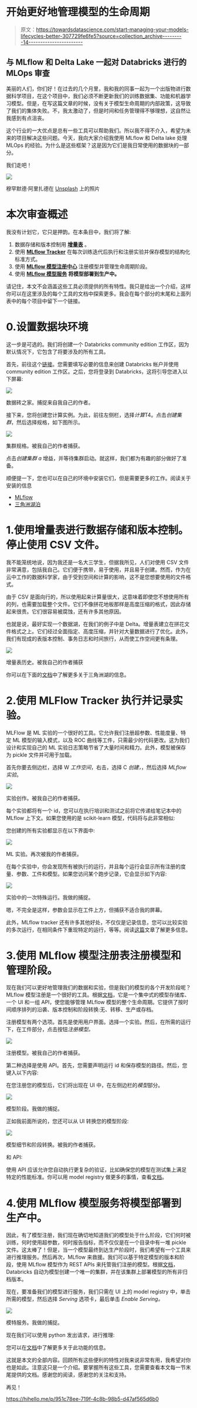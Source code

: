 # 开始更好地管理模型的生命周期

> 原文：<https://towardsdatascience.com/start-managing-your-models-lifecycles-better-307729fe6fe5?source=collection_archive---------14----------------------->

## 与 MLflow 和 Delta Lake 一起对 Databricks 进行的 MLOps 审查

美丽的人们，你们好！在过去的几个月里，我和我的同事一起为一个出版物进行数据科学项目，在这个项目中，我们必须不断更新我们的训练数据集、功能和机器学习模型。但是，在写这篇文章的时候，没有关于模型生命周期的内部政策，这导致了我们的集体失败。不，我太激动了，但是时间和任务管理得不够理想，这自然让我感到有点沮丧。

这个行业的一大优点是总有一些工具可以帮助我们。所以我不得不介入，希望为未来的项目解决这些问题。今天，我向大家介绍我使用 MLflow 和 Delta lake 处理 MLOps 的经验。为什么是这些框架？这是因为它们是我日常使用的数据块的一部分。

我们走吧！

![](img/08795d46ed9c540c1bd6be18d95b63ce.png)

穆罕默德·阿里扎德在 [Unsplash](https://unsplash.com?utm_source=medium&utm_medium=referral) 上的照片

# 本次审查概述

我没有计划它，它只是押韵。在本条目中，我们将了解:

1.  数据存储和版本控制用 [**增量表**](https://docs.databricks.com/delta/index.html) 。
2.  使用 [**MLflow Tracker**](https://docs.databricks.com/applications/mlflow/tracking.html) 在每次训练迭代后执行和注册实验并保存模型的结构化标准方式。
3.  使用 [**MLflow 模型注册中心**](https://docs.databricks.com/applications/mlflow/model-registry.html) 注册模型并管理生命周期阶段。
4.  使用 [**MLflow 模型服务**](https://docs.databricks.com/applications/mlflow/model-serving.html) **将模型部署到生产中。**

请记住，本文不会涵盖这些工具必须提供的所有特性。我只是给出一个介绍，这样你可以在这里涉及的每个工具的文档中探索更多。我会在每个部分的末尾和上面列表中的每个项目中留下一个链接。

# 0.设置数据块环境

这一步是可选的。我们将创建一个 Databricks community edition 工作区，因为默认情况下，它包含了将要涉及的所有工具。

首先，前往这个[链接](https://databricks.com/try-databricks)。您需要填写必要的信息来创建 Databricks 帐户并使用 community edition 工作区。之后，您将登录到 Databricks，这将引导您进入以下屏幕:

![](img/1a41881478912314dfc875bb65e5759e.png)

数据砖之家。捕捉来自我自己的作者。

接下来，您将创建您计算实例。为此，前往左侧栏，选择*计算*T4。点击*创建集群*，然后选择规格，如下图所示。

![](img/102c128dec3430db923918dc5927ce1c.png)

集群规格。被我自己的作者捕获。

点击*创建集群 a* 增益，并等待集群启动。就这样，我们都为有趣的部分做好了准备。

顺便提一下，您也可以在自己的环境中安装它们，但是需要更多的工作。阅读关于安装的信息

*   [MLflow](https://github.com/mlflow/mlflow/tree/v1.20.2)
*   [三角洲湖泊](https://docs.delta.io/latest/quick-start.html)

# 1.使用**增量表**进行数据存储和版本控制。停止使用 CSV 文件。

我不能笼统地说，因为我还是一名大三学生，但据我所见，人们对使用 CSV 文件非常满意，包括我自己。它们便于携带，易于使用，并且易于创建。然而，作为在云中工作的数据科学家，由于受到空间和计算的影响，这不是您想要使用的文件格式。

由于 CSV 是面向行的，所以使用起来计算量很大，这意味着即使您不想使用所有的列，也需要加载整个文件。它们不像拼花地板那样是高度压缩的格式，因此存储起来很贵。它们很容易被腐蚀，还有许多其他原因。

也就是说，最好实现一个数据湖，在我们的例子中是 Delta。增量表建立在拼花文件格式之上。它们经过全面指定、高度压缩，并针对大量数据进行了优化。此外，我们有现成的表版本控制、事务日志和时间旅行，从而使工作空间更有条理。

![](img/4caa152636d2638b26eaeee865a8c4c9.png)

增量表历史。被我自己的作者捕获

你可以在下面的[文档](https://docs.databricks.com/delta/index.html)中了解更多关于三角洲湖的信息。

# 2.使用 **MLFlow Tracker** 执行并记录实验。

MLFlow 是 ML 实验的一个很好的工具。它允许我们注册超参数、性能度量、特定 ML 模型的输入模式，以及 ROC 曲线等工件，只需最少的代码更改。这为我们设计和实现自己的 ML 实验日志策略节省了大量时间和精力。此外，模型被保存为 pickle 文件并可用于加载。

首先你要去侧边栏，选择 W *工作空间*，右击，选择 C *创建，*，然后选择 *MLflow 实验*。

![](img/7e8b97064bb3e82ec06db6a4dce5b66e.png)

实验创作。被我自己的作者捕获。

每个实验都将有一个 id，您可以在执行培训和测试之前将它传递给笔记本中的 MLflow 上下文。如果您使用的是 scikit-learn 模型，代码将与此非常相似:

您创建的所有实验都显示在以下界面中:

![](img/f7887a816de15af777c8842ff0fa2b10.png)

ML 实验。再次被我的作者捕获。

在每个实验中，你会发现所有被执行的运行，并且每个运行会显示所有注册的度量、参数、工件和模型。如果您访问某个跑步记录，它会显示如下内容:

![](img/c58f16a08001467db7dc8399cdfdb214.png)

实验中的一次特殊运行。我做的捕捉。

嗯，不完全是这样，参数会显示在工件上方，但捕获不适合我的屏幕。

此外，MLflow tracker 还有许多其他好处，不仅仅是记录信息，您可以比较实验的多次运行，在相同条件下重现特定的运行，等等。阅读[这篇](https://docs.databricks.com/applications/mlflow/tracking.html)文章了解更多信息。

# 3.使用 **MLflow 模型注册表**注册模型和管理阶段。

现在我们可以更好地管理我们的数据和实验，但是我们的模型的各个开发阶段呢？MLflow 模型注册是一个很好的工具。根据[文档](https://docs.databricks.com/applications/mlflow/model-registry.html)，它是一个集中式的模型存储库、一个 UI 和一组 API，使您能够管理 MLflow 模型的整个生命周期。它提供了按时间顺序排列的沿袭、版本控制和阶段转换:无、转移、生产或存档。

注册模型有两个选项。首先是使用用户界面。选择一个实验。然后，在所需的运行下，在工件部分，点击按钮*注册模型。*

![](img/e2c1041a550595d67be85e12bd023367.png)

注册模型。被我自己的作者捕获。

第二种选择是使用 API。首先，您需要声明运行 id 和保存模型的路径。然后，您键入以下内容:

在您注册您的模型后，它们将出现在 UI 中，在左侧边栏的*模型*部分。

![](img/a10ea24ac2dcd4a76468b85bc0e1b38d.png)

模型阶段。我做的捕捉。

正如我前面所说的，您还可以从 UI 转换您的模型阶段:

![](img/ee634cfcd96bc5c973866163e5e02a63.png)

模型细节和阶段转换。被我的作者捕获。

和 API:

使用 API 应该允许您自动执行更复杂的验证，比如确保您的模型在测试集上满足特定的性能标准。你可以用 model registry 做更多的事情，查看[文档](https://docs.databricks.com/applications/machine-learning/manage-model-lifecycle/index.html)。

# 4.使用 **MLflow 模型服务将模型部署到生产中。**

因此，有了模型注册，我们现在确切地知道我们的模型处于什么阶段，它们何时被训练，何时使用超参数，何时报告指标，而不仅仅是在一个目录中有一堆 pickle 文件。这太棒了！但是，当一个模型最终到达生产阶段时，我们希望有一个工具来进行推理服务。然后再次，MLflow 来救援。我们可以基于特定模型的版本和阶段，使用 MLflow 模型作为 REST APIs 来托管我们注册的模型。根据[文档](https://docs.databricks.com/applications/mlflow/model-serving.html)，Databricks 自动为模型创建一个唯一的集群，并在该集群上部署模型的所有非归档版本。

现在，要准备我们的模型进行服务，我们只需在 UI 上的 model registry 中，单击所需的模型，然后选择 *Serving* 选项卡，最后单击 *Enable Serving。*

![](img/f865a6b9c5ff931c3ac06c3d9d05338b.png)

模特服务。我做的捕捉。

现在我们可以使用 python 发出请求，进行推理:

您可以在[文档](https://docs.databricks.com/applications/mlflow/model-serving.html)中了解更多关于此功能的信息。

这就是本文的全部内容。回顾所有这些便利的特性对我来说非常有用，我希望对你也是如此。注意这只是一个介绍。要掌握所有这些工具，您需要查看本文每一节末尾提供的文档。感谢您的阅读，感谢您的关注和支持。

再见！

<https://hihello.me/p/951c78ee-719f-4c8b-98b5-d47af565d6b0> 